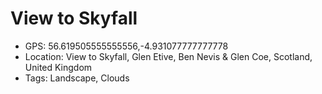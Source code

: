 # View to Skyfall

- GPS: 56.619505555555556,-4.931077777777778
- Location: View to Skyfall, Glen Etive, Ben Nevis & Glen Coe, Scotland, United Kingdom
- Tags: Landscape, Clouds
